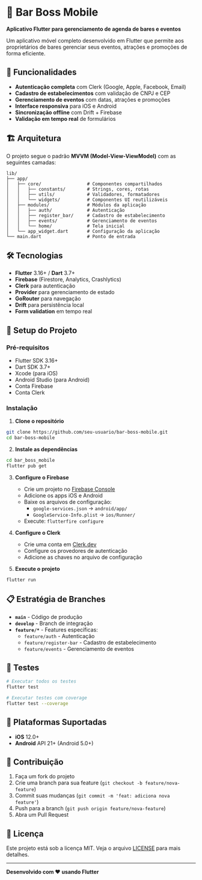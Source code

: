 # 🍺 Bar Boss Mobile

**Aplicativo Flutter para gerenciamento de agenda de bares e eventos**

Um aplicativo móvel completo desenvolvido em Flutter que permite aos proprietários de bares gerenciar seus eventos, atrações e promoções de forma eficiente.

## 📱 Funcionalidades

- **Autenticação completa** com Clerk (Google, Apple, Facebook, Email)
- **Cadastro de estabelecimentos** com validação de CNPJ e CEP
- **Gerenciamento de eventos** com datas, atrações e promoções
- **Interface responsiva** para iOS e Android
- **Sincronização offline** com Drift + Firebase
- **Validação em tempo real** de formulários

## 🏗️ Arquitetura

O projeto segue o padrão **MVVM (Model-View-ViewModel)** com as seguintes camadas:

```
lib/
├── app/
│   ├── core/                 # Componentes compartilhados
│   │   ├── constants/        # Strings, cores, rotas
│   │   ├── utils/            # Validadores, formatadores
│   │   └── widgets/          # Componentes UI reutilizáveis
│   ├── modules/              # Módulos da aplicação
│   │   ├── auth/             # Autenticação
│   │   ├── register_bar/     # Cadastro de estabelecimento
│   │   ├── events/           # Gerenciamento de eventos
│   │   └── home/             # Tela inicial
│   └── app_widget.dart       # Configuração da aplicação
└── main.dart                 # Ponto de entrada
```

## 🛠️ Tecnologias

- **Flutter** 3.16+ / **Dart** 3.7+
- **Firebase** (Firestore, Analytics, Crashlytics)
- **Clerk** para autenticação
- **Provider** para gerenciamento de estado
- **GoRouter** para navegação
- **Drift** para persistência local
- **Form validation** em tempo real

## 🚀 Setup do Projeto

### Pré-requisitos

- Flutter SDK 3.16+
- Dart SDK 3.7+
- Xcode (para iOS)
- Android Studio (para Android)
- Conta Firebase
- Conta Clerk

### Instalação

1. **Clone o repositório**
```bash
git clone https://github.com/seu-usuario/bar-boss-mobile.git
cd bar-boss-mobile
```

2. **Instale as dependências**
```bash
cd bar_boss_mobile
flutter pub get
```

3. **Configure o Firebase**
   - Crie um projeto no [Firebase Console](https://console.firebase.google.com)
   - Adicione os apps iOS e Android
   - Baixe os arquivos de configuração:
     - `google-services.json` → `android/app/`
     - `GoogleService-Info.plist` → `ios/Runner/`
   - Execute: `flutterfire configure`

4. **Configure o Clerk**
   - Crie uma conta em [Clerk.dev](https://clerk.dev)
   - Configure os provedores de autenticação
   - Adicione as chaves no arquivo de configuração

5. **Execute o projeto**
```bash
flutter run
```

## 📋 Estratégia de Branches

- **`main`** - Código de produção
- **`develop`** - Branch de integração
- **`feature/*`** - Features específicas:
  - `feature/auth` - Autenticação
  - `feature/register-bar` - Cadastro de estabelecimento
  - `feature/events` - Gerenciamento de eventos

## 🧪 Testes

```bash
# Executar todos os testes
flutter test

# Executar testes com coverage
flutter test --coverage
```

## 📱 Plataformas Suportadas

- **iOS** 12.0+
- **Android** API 21+ (Android 5.0+)

## 🤝 Contribuição

1. Faça um fork do projeto
2. Crie uma branch para sua feature (`git checkout -b feature/nova-feature`)
3. Commit suas mudanças (`git commit -m 'feat: adiciona nova feature'`)
4. Push para a branch (`git push origin feature/nova-feature`)
5. Abra um Pull Request

## 📄 Licença

Este projeto está sob a licença MIT. Veja o arquivo [LICENSE](LICENSE) para mais detalhes.

---

**Desenvolvido com ❤️ usando Flutter**